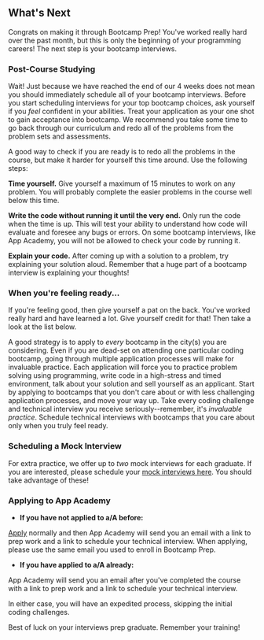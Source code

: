 ## What's Next

Congrats on making it through Bootcamp Prep! You've worked really hard over the
past month, but this is only the beginning of your programming careers! The next
step is your bootcamp interviews.

### Post-Course Studying

Wait! Just because we have reached the end of our 4 weeks does not mean you should
immediately schedule all of your bootcamp interviews. Before you start scheduling
interviews for your top bootcamp choices, ask yourself if you *feel* confident in
your abilities. Treat your application as your one shot to gain acceptance into
bootcamp. We recommend you take some time to go back through our curriculum and
redo all of the problems from the problem sets and assessments.

A good way to check if you are ready is to redo all the problems in the course,
but make it harder for yourself this time around. Use the following steps:

**Time yourself.** Give yourself a maximum of 15 minutes to work on any problem.
You will probably complete the easier problems in the course well below this time.

**Write the code without running it until the very end.** Only run the code when
the time is up. This will test your ability to understand how code will evaluate
and foresee any bugs or errors. On some bootcamp interviews, like App Academy,
you will not be allowed to check your code by running it.

**Explain your code.** After coming up with a solution to a problem, try explaining
your solution aloud. Remember that a huge part of a bootcamp interview is explaining
your thoughts!

### When you're feeling ready...

If you're feeling good, then give yourself a pat on the back. You've worked really hard and have learned a lot. Give yourself credit for that! Then take a look at the list below.

A good strategy is to apply to *every* bootcamp in the city(s) you are considering.
Even if you are dead-set on attending one particular coding bootcamp, going through multiple application processes will make for invaluable practice. Each application will force you to practice problem solving using programming, write code in a high-stress and timed environment, talk about your solution and sell yourself as an applicant. Start by applying to bootcamps that you don't care about or with less challenging application processes, and move your way up. Take every coding challenge and technical interview you receive seriously--remember, it's *invaluable practice*. Schedule technical interviews with bootcamps that you care about only when you truly feel ready.

### Scheduling a Mock Interview

For extra practice, we offer up to *two* mock interviews for each graduate. If you
are interested, please schedule your [mock interviews here][mock-interviews].
You should take advantage of these!

### Applying to App Academy

- **If you have not applied to a/A before:**

[Apply][app_academy_app] normally and then App Academy will send you an email with a link to prep work and a link to schedule your technical interview. When applying, please use the same email you used to enroll in Bootcamp Prep.

- **If you have applied to a/A already:**

App Academy will send you an email after you've completed the course with a link to prep work and a link to schedule your technical interview.

In either case, you will have an expedited process, skipping the initial coding
challenges.

Best of luck on your interviews prep graduate. Remember your training!

[mock-interviews]: https://aa-mock-interviews-2.youcanbook.me/
[app_academy_app]:https://www.appacademy.io/immersive/application/full-time
